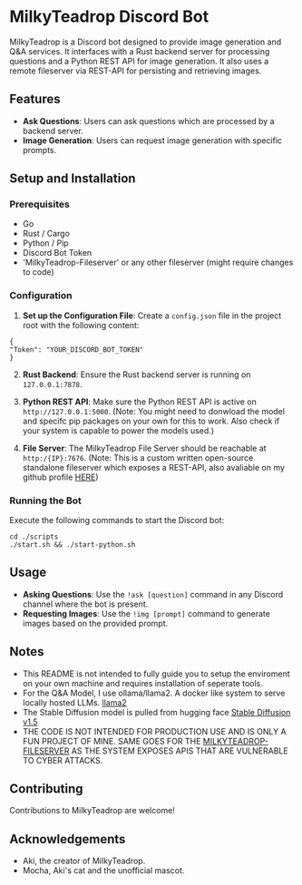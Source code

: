 # MilkyTeadrop Discord Bot

MilkyTeadrop is a Discord bot designed to provide image generation and Q&A services. It interfaces with a Rust backend server for processing questions and a Python REST API for image generation. It also uses a remote fileserver via REST-API for persisting and retrieving images.

## Features

- **Ask Questions**: Users can ask questions which are processed by a backend server.
- **Image Generation**: Users can request image generation with specific prompts.

## Setup and Installation

### Prerequisites

- Go
- Rust / Cargo
- Python / Pip
- Discord Bot Token
- 'MilkyTeadrop-Fileserver' or any other fileserver (might require changes to code)

### Configuration

1. **Set up the Configuration File**: Create a `config.json` file in the project root with the following content:
  
```
{
"Token": "YOUR_DISCORD_BOT_TOKEN"
}
```

2. **Rust Backend**: Ensure the Rust backend server is running on `127.0.0.1:7878`.

3. **Python REST API**: Make sure the Python REST API is active on `http://127.0.0.1:5000`.
(Note: You might need to donwload the model and specifc pip packages on your own for this to work. Also check if your system is capable to power the models used.)

4. **File Server**: The MilkyTeadrop File Server should be reachable at `http:/{IP}:7676`. 
(Note: This is a custom written open-source standalone fileserver which exposes a REST-API, also avaliable on my github profile [HERE](https://github.com/CoffeeeAtNight/MilkyTeadrop_FileServer))

### Running the Bot

Execute the following commands to start the Discord bot:

```
cd ./scripts
./start.sh && ./start-python.sh
```

## Usage

- **Asking Questions**: Use the `!ask [question]` command in any Discord channel where the bot is present.
- **Requesting Images**: Use the `!img [prompt]` command to generate images based on the provided prompt.

## Notes

- This README is not intended to fully guide you to setup the enviroment on your own machine and requires installation of seperate tools.
- For the Q&A Model, I use ollama/llama2. A docker like system to serve locally hosted LLMs. [llama2](https://ollama.ai/library/llama2)
- The Stable Diffusion model is pulled from hugging face [Stable Diffusion v1.5](https://huggingface.co/runwayml/stable-diffusion-v1-5)
- THE CODE IS NOT INTENDED FOR PRODUCTION USE AND IS ONLY A FUN PROJECT OF MINE. SAME GOES FOR THE [MILKYTEADROP-FILESERVER](https://github.com/CoffeeeAtNight/MilkyTeadrop_FileServer) AS THE SYSTEM EXPOSES APIS THAT ARE VULNERABLE TO CYBER ATTACKS. 

## Contributing

Contributions to MilkyTeadrop are welcome!

## Acknowledgements

- Aki, the creator of MilkyTeadrop.
- Mocha, Aki's cat and the unofficial mascot.